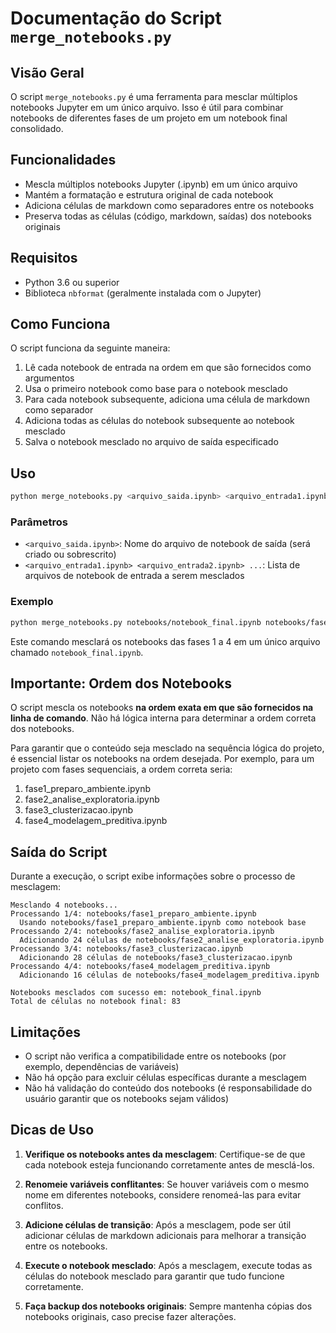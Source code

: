 # Documentação do Script `merge_notebooks.py`

## Visão Geral

O script `merge_notebooks.py` é uma ferramenta para mesclar múltiplos notebooks Jupyter em um único arquivo. Isso é útil para combinar notebooks de diferentes fases de um projeto em um notebook final consolidado.

## Funcionalidades

- Mescla múltiplos notebooks Jupyter (.ipynb) em um único arquivo
- Mantém a formatação e estrutura original de cada notebook
- Adiciona células de markdown como separadores entre os notebooks
- Preserva todas as células (código, markdown, saídas) dos notebooks originais

## Requisitos

- Python 3.6 ou superior
- Biblioteca `nbformat` (geralmente instalada com o Jupyter)

## Como Funciona

O script funciona da seguinte maneira:

1. Lê cada notebook de entrada na ordem em que são fornecidos como argumentos
2. Usa o primeiro notebook como base para o notebook mesclado
3. Para cada notebook subsequente, adiciona uma célula de markdown como separador
4. Adiciona todas as células do notebook subsequente ao notebook mesclado
5. Salva o notebook mesclado no arquivo de saída especificado

## Uso

```bash
python merge_notebooks.py <arquivo_saida.ipynb> <arquivo_entrada1.ipynb> <arquivo_entrada2.ipynb> ...
```

### Parâmetros

- `<arquivo_saida.ipynb>`: Nome do arquivo de notebook de saída (será criado ou sobrescrito)
- `<arquivo_entrada1.ipynb> <arquivo_entrada2.ipynb> ...`: Lista de arquivos de notebook de entrada a serem mesclados

### Exemplo

```bash
python merge_notebooks.py notebooks/notebook_final.ipynb notebooks/fase1_preparo_ambiente.ipynb notebooks/fase2_analise_exploratoria.ipynb notebooks/fase3_clusterizacao.ipynb notebooks/fase4_modelagem_preditiva.ipynb
```

Este comando mesclará os notebooks das fases 1 a 4 em um único arquivo chamado `notebook_final.ipynb`.

## Importante: Ordem dos Notebooks

O script mescla os notebooks **na ordem exata em que são fornecidos na linha de comando**. Não há lógica interna para determinar a ordem correta dos notebooks.

Para garantir que o conteúdo seja mesclado na sequência lógica do projeto, é essencial listar os notebooks na ordem desejada. Por exemplo, para um projeto com fases sequenciais, a ordem correta seria:

1. fase1_preparo_ambiente.ipynb
2. fase2_analise_exploratoria.ipynb
3. fase3_clusterizacao.ipynb
4. fase4_modelagem_preditiva.ipynb

## Saída do Script

Durante a execução, o script exibe informações sobre o processo de mesclagem:

```
Mesclando 4 notebooks...
Processando 1/4: notebooks/fase1_preparo_ambiente.ipynb
  Usando notebooks/fase1_preparo_ambiente.ipynb como notebook base
Processando 2/4: notebooks/fase2_analise_exploratoria.ipynb
  Adicionando 24 células de notebooks/fase2_analise_exploratoria.ipynb
Processando 3/4: notebooks/fase3_clusterizacao.ipynb
  Adicionando 28 células de notebooks/fase3_clusterizacao.ipynb
Processando 4/4: notebooks/fase4_modelagem_preditiva.ipynb
  Adicionando 16 células de notebooks/fase4_modelagem_preditiva.ipynb

Notebooks mesclados com sucesso em: notebook_final.ipynb
Total de células no notebook final: 83
```

## Limitações

- O script não verifica a compatibilidade entre os notebooks (por exemplo, dependências de variáveis)
- Não há opção para excluir células específicas durante a mesclagem
- Não há validação do conteúdo dos notebooks (é responsabilidade do usuário garantir que os notebooks sejam válidos)

## Dicas de Uso

1. **Verifique os notebooks antes da mesclagem**: Certifique-se de que cada notebook esteja funcionando corretamente antes de mesclá-los.

2. **Renomeie variáveis conflitantes**: Se houver variáveis com o mesmo nome em diferentes notebooks, considere renomeá-las para evitar conflitos.

3. **Adicione células de transição**: Após a mesclagem, pode ser útil adicionar células de markdown adicionais para melhorar a transição entre os notebooks.

4. **Execute o notebook mesclado**: Após a mesclagem, execute todas as células do notebook mesclado para garantir que tudo funcione corretamente.

5. **Faça backup dos notebooks originais**: Sempre mantenha cópias dos notebooks originais, caso precise fazer alterações.
